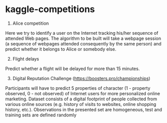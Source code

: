 # kaggle-competitions

1. Alice competition

Here we try to identify a user on the Internet tracking his/her 
sequence of attended Web pages. The algorithm to be built will take a webpage session
(a sequence of webpages attended consequently by the same person) and predict whether 
it belongs to Alice or somebody else.


2. Flight delays

Predict whether a flight will be delayed for more than 15 minutes.

3. Digital Reputation Challenge (https://boosters.pro/championships) 

Participants will have to predict 5 properties of character (1 - property observed, 0 - not observed) of Internet users for more personalized online marketing. Dataset consists of a digital footprint of people collected from various online sources (e.g. history of visits to websites, online shopping history, etc.). Observations in the presented set are homogeneous, test and training sets are defined randomly
